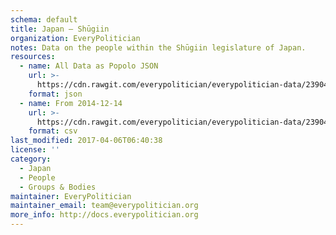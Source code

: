 ```yaml
---
schema: default
title: Japan — Shūgiin
organization: EveryPolitician
notes: Data on the people within the Shūgiin legislature of Japan.
resources:
  - name: All Data as Popolo JSON
    url: >-
      https://cdn.rawgit.com/everypolitician/everypolitician-data/23904ee7c8ccf6b0bb6cc63414c4ed0906ea3f4c/data/Japan/House_of_Representatives/ep-popolo-v1.0.json
    format: json
  - name: From 2014-12-14
    url: >-
      https://cdn.rawgit.com/everypolitician/everypolitician-data/23904ee7c8ccf6b0bb6cc63414c4ed0906ea3f4c/data/Japan/House_of_Representatives/term-46.csv
    format: csv
last_modified: 2017-04-06T06:40:38
license: ''
category:
  - Japan
  - People
  - Groups & Bodies
maintainer: EveryPolitician
maintainer_email: team@everypolitician.org
more_info: http://docs.everypolitician.org
---
```

